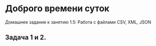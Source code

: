 # Доброго времени суток
Домашнее задание к занятию 1.5: Работа с файлами CSV, XML, JSON
## Задача 1 и 2.